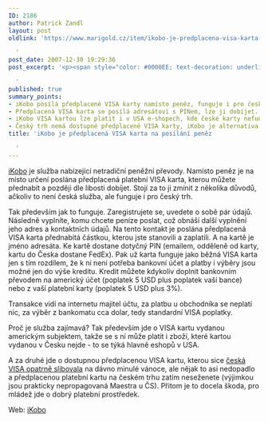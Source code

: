 ```yaml
---
ID: 2186
author: Patrick Zandl
layout: post
oldlink: 'https://www.marigold.cz/item/ikobo-je-predplacena-visa-karta-na-posilani-penez

  '
post_date: 2007-12-30 19:29:36
post_excerpt: '<p><span style="color: #0000EE; text-decoration: underline;"><br /></span></p>

  '
published: true
summary_points:
- iKobo posílá předplacené VISA karty namísto peněz, funguje i pro český trh.
- Předplacená VISA karta se posílá adresátovi s PINem, lze ji dobíjet.
- iKobo VISA kartou lze platit i v USA e-shopech, kde české karty nefungují.
- Český trh nemá dostupné předplacené VISA karty, iKobo je alternativa.
title: 'iKobo je předplacená VISA karta na posílání peněz

  '
---
```


<p><a href="http://www.ikobo.com/">iKobo</a> je služba nabízející netradiční peněžní převody. Namísto peněz je na místo určení poslána předplacená platební VISA karta, kterou můžete přednabít a později dle libosti dobíjet. Stojí za to ji zmínit z několika důvodů, ačkoliv to není česká služba, ale funguje i pro český trh.</p>

<p>Tak především jak to funguje. Zaregistrujete se, uvedete o sobě pár údajů. Následně vyplníte, komu chcete peníze poslat, což obnáší další vyplnění jeho adres a kontaktních údajů. Na tento kontakt je poslána předplacená VISA karta přednabitá částkou, kterou jste stanovili a zaplatili. A na kartě je jméno adresáta. Ke kartě dostane dotyčný PIN (emailem, odděleně od karty, kartu do Česka dostane FedEx). Pak už karta funguje jako běžná VISA karta jen s tím rozdílem, že k ní není potřeba bankovní účet a platby i výběry jsou možné jen do výše kreditu. Kredit můžete kdykoliv doplnit bankovním převodem na americký účet (poplatek 5 USD plus poplatek vaší bance) nebo z vaší platební karty (poplatek 5 USD plus 3%).</p>

<p>Transakce vidí na internetu majitel účtu, za platbu u obchodníka se neplatí nic, za výběr z bankomatu cca dolar, tedy standardní VISA poplatky.</p>

<p>Proč je služba zajímavá? Tak především jde o VISA kartu vydanou americkým subjektem, takže se s ní může platit i zboží, které kartou vydanou v Česku nejde - to se týká hlavně eshopů v USA.</p>

<p>A za druhé jde o dostupnou předplacenou VISA kartu, kterou sice <a href="http://www.mesec.cz/clanky/budoucnost-platebnech-karet-zacina/">česká VISA opatrně slibovala</a> na dávno minulé vánoce, ale nějak to asi nedopadlo a předplacenou platební kartu na českém trhu zatím neseženete (výjimkou jsou prakticky nepropagovaná Maestra u ČS). Přitom je to docela škoda, pro mládež jde o dobrý platební prostředek.</p>

<p>Web: <a href="http://www.ikobo.com">iKobo</a></p>